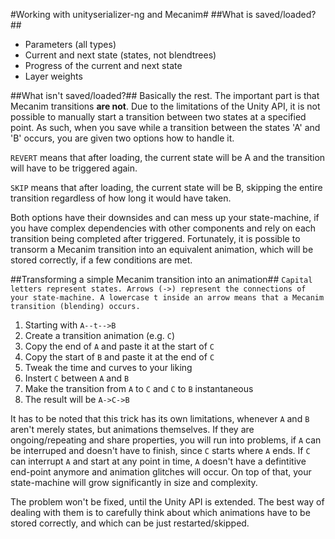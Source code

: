 #Working with unityserializer-ng and Mecanim#
##What is saved/loaded?##
* Parameters (all types)
* Current and next state (states, not blendtrees)
* Progress of the current and next state
* Layer weights

##What isn't saved/loaded?##
Basically the rest. The important part is that Mecanim transitions **are not**.
Due to the limitations of the Unity API, it is not possible to manually start a transition between two states at a specified point. As such, when you save while a transition between the states 'A' and 'B' occurs, you are given two options how to handle it.

`REVERT` means that after loading, the current state will be A and the transition will have to be triggered again.

`SKIP` means that after loading, the current state will be B, skipping the entire transition regardless of how long it would have taken.

Both options have their downsides and can mess up your state-machine, if you have complex dependencies with other components and rely on each transition being completed after triggered.
Fortunately, it is possible to transorm a Mecanim transition into an equivalent animation, which will be stored correctly, if a few conditions are met.

##Transforming a simple Mecanim transition into an animation##
`Capital letters represent states. Arrows (->) represent the connections of your state-machine. A lowercase t inside an arrow means that a Mecanim transition (blending) occurs.`

1. Starting with `A--t-->B`
2. Create a transition animation (e.g. `C`)
  1. Copy the end of `A` and paste it at the start of `C`
  2. Copy the start of `B` and paste it at the end of `C`
  3. Tweak the time and curves to your liking
3. Instert `C` between `A` and `B`
4. Make the transition from `A` to `C` and `C` to `B` instantaneous
5. The result will be `A->C->B`


It has to be noted that this trick has its own limitations, whenever `A` and `B` aren't merely states, but animations themselves. If they are ongoing/repeating and share properties, you will run into problems, if `A` can be interruped and doesn't have to finish, since `C` starts where `A` ends. If `C` can interrupt `A` and start at any point in time, `A` doesn't have a defintitive end-point anymore and animation glitches will occur.
On top of that, your state-machine will grow significantly in size and complexity.

The problem won't be fixed, until the Unity API is extended. The best way of dealing with them is to carefully think about which animations have to be stored correctly, and which can be just restarted/skipped.
